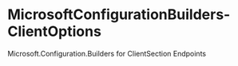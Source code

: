 # MicrosoftConfigurationBuilders-ClientOptions
Microsoft.Configuration.Builders for ClientSection Endpoints
